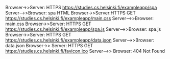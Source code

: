 Browser->>Server: HTTPS https://studies.cs.helsinki.fi/exampleapp/spa
Server-->>Browser: spa HTML
Browser->>Server:HTTPS GET https://studies.cs.helsinki.fi/exampleapp/main.css
Server-->>Browser: main.css
Browser->>Server: HTTPS GET https://studies.cs.helsinki.fi/exampleapp/spa.js
Server-->>Browser: spa.js
Browser->>Server: HTTPS GET https://studies.cs.helsinki.fi/exampleapp/data.json
Server-->>Browser: data.json
Browser->> Server: HTTPS GET https://studies.cs.helsinki.fi/favicon.ico
Server-->> Browser: 404 Not Found
